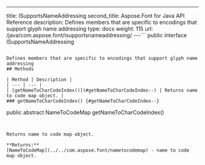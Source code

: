 ---
title: ISupportsNameAddressing
second_title: Aspose.Font for Java API Reference
description: Defines members that are specific to encodings that support glyph name addressing
type: docs
weight: 115
url: /java/com.aspose.font/isupportsnameaddressing/
---```
public interface ISupportsNameAddressing
```

Defines members that are specific to encodings that support glyph name addressing
## Methods

| Method | Description |
| --- | --- |
| [getNameToCharCodeIndex()](#getNameToCharCodeIndex--) | Returns name to code map object. |
### getNameToCharCodeIndex() {#getNameToCharCodeIndex--}
```
public abstract NameToCodeMap getNameToCharCodeIndex()
```


Returns name to code map object.

**Returns:**
[NameToCodeMap](../../com.aspose.font/nametocodemap) - name to code map object.
